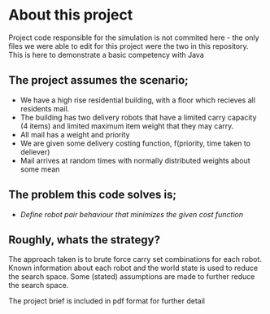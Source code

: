 # About this project
Project code responsible for the simulation is not commited here - the only files we were able to edit for this project were the two in this repository. This is here to demonstrate a basic competency with Java

## The project assumes the scenario;
- We have a high rise residential building, with a floor which recieves all residents mail.
- The building has two delivery robots that have a limited carry capacity (4 items) and limited maximum item weight that they may carry. 
- All mail has a weight and priority
- We are given some delivery costing function, f(priority, time taken to deliever)
- Mail arrives at random times with normally distributed weights about some mean

## The problem this code solves is;
- *Define robot pair behaviour that minimizes the given cost function*

## Roughly, whats the strategy?
The approach taken is to brute force carry set combinations for each robot. Known information about each robot and the world state is used to reduce the search space. Some (stated) assumptions are made to further reduce the search space. 

The project brief is included in pdf format for further detail
